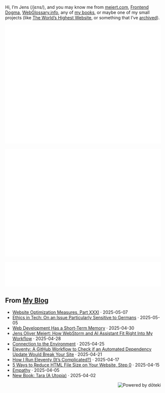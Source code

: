 Hi, I’m Jens (/jɛns/), and you may know me from [meiert.com](https://meiert.com/), [Frontend Dogma](https://frontenddogma.com/), [WebGlossary.info](https://webglossary.info/), any of [my books](https://www.goodreads.com/author/list/13623828.Jens_Oliver_Meiert), or maybe one of my small projects (like [The World’s Highest Website](https://worlds-highest-website.com/), or something that I’ve [archived](https://mirrors.meiert.org/)).

<!-- Metrics -->

[![Jens’s stats as per Metrics.](github-metrics.svg)](https://github.com/lowlighter/metrics)

[![Jens’s calendar.](github-metrics.plugin.isocalendar.fullyear.svg)](https://github.com/lowlighter/metrics/blob/master/source/plugins/isocalendar/README.md)

[![Jens’s facts.](github-metrics.plugin.habits.facts.svg)](https://github.com/lowlighter/metrics/blob/master/source/plugins/habits/README.md)

<!-- dōteki -->

<!-- blog start -->
## From [My Blog](https://meiert.com/)

- [Website Optimization Measures, Part XXXI](https://meiert.com/blog/optimization-measures-31/) · 2025-05-07
- [Ethics in Tech: On an Issue Particularly Sensitive to Germans](https://meiert.com/blog/on-an-ethical-issue/) · 2025-05-05
- [Web Development Has a Short-Term Memory](https://meiert.com/blog/short-term-memory/) · 2025-04-30
- [Jens Oliver Meiert: How WebStorm and AI Assistant Fit Right Into My Workflow](https://blog.jetbrains.com/webstorm/2025/04/jens-oliver-meiert-how-webstorm-and-ai-assistant-fit-right-into-my-workflow/) · 2025-04-28
- [Connection to the Environment](https://meiert.com/blog/connection-to-the-environment/) · 2025-04-25
- [Eleventy: A GitHub Workflow to Check if an Automated Dependency Update Would Break Your Site](https://meiert.com/blog/eleventy-github-workflow/) · 2025-04-21
- [How I Run Eleventy (It’s Complicated?)](https://meiert.com/blog/how-i-run-eleventy/) · 2025-04-17
- [5 Ways to Reduce HTML File Size on Your Website, Step 0](https://meiert.com/blog/reduce-html-file-size/) · 2025-04-15
- [Empathy](https://meiert.com/blog/empathy/) · 2025-04-05
- [New Book: Tara (A Utopia)](https://meiert.com/blog/tara/) · 2025-04-02
<!-- blog end -->

<a href="https://doteki.org"><img src="https://img.shields.io/badge/powered_by-d%C5%8Dteki-0?style=flat-square&labelColor=202b2d&color=5E936C" align="right" alt="Powered by dōteki"></a>